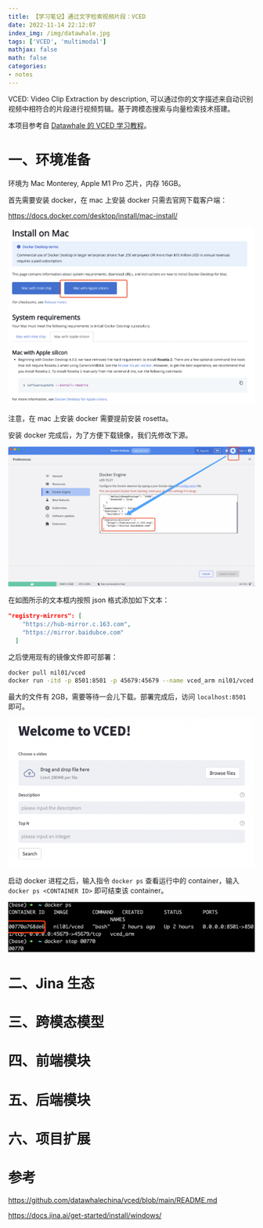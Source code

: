 ```yaml
---
title: 【学习笔记】通过文字检索视频片段：VCED
date: 2022-11-14 22:12:07
index_img: /img/datawhale.jpg
tags: ['VCED', 'multimodal']
mathjax: false
math: false
categories: 
- notes
---
```

VCED: Video Clip Extraction by description, 可以通过你的文字描述来自动识别视频中相符合的片段进行视频剪辑。基于跨模态搜索与向量检索技术搭建。
<!--more--->

本项目参考自 [Datawhale 的 VCED 学习教程](https://github.com/datawhalechina/vced)。

# 一、环境准备

环境为 Mac Monterey, Apple M1 Pro 芯片，内存 16GB。

首先需要安装 docker，在 mac 上安装 docker 只需去官网下载客户端：

https://docs.docker.com/desktop/install/mac-install/

![](【学习笔记】通过文字检索视频片段：VCED/mac安装docker.png)

注意，在 mac 上安装 docker 需要提前安装 rosetta。

安装 docker 完成后，为了方便下载镜像，我们先修改下源。

![](【学习笔记】通过文字检索视频片段：VCED/mac修改源.png)

在如图所示的文本框内按照 json 格式添加如下文本：

```json
"registry-mirrors": [
    "https://hub-mirror.c.163.com",
    "https://mirror.baidubce.com"
  ]
```

之后使用现有的镜像文件即可部署：

```sh
docker pull nil01/vced
docker run -itd -p 8501:8501 -p 45679:45679 --name vced_arm nil01/vced
```

最大的文件有 2GB，需要等待一会儿下载。部署完成后，访问 `localhost:8501` 即可。

![](【学习笔记】通过文字检索视频片段：VCED/浏览器交互页面.png)

启动 docker 进程之后，输入指令 `docker ps` 查看运行中的 container，输入 `docker ps <CONTAINER ID>` 即可结束该 container。

![](【学习笔记】通过文字检索视频片段：VCED/docker操作.png)

# 二、Jina 生态

# 三、跨模态模型

# 四、前端模块

# 五、后端模块

# 六、项目扩展

# 参考

https://github.com/datawhalechina/vced/blob/main/README.md

https://docs.jina.ai/get-started/install/windows/